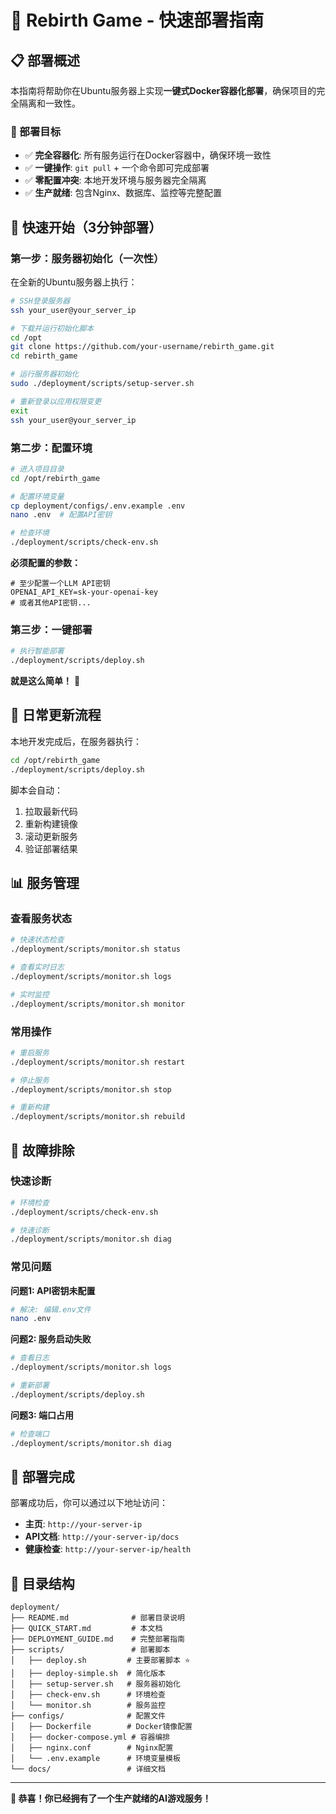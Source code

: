 # 🚀 Rebirth Game - 快速部署指南

## 📋 部署概述

本指南将帮助你在Ubuntu服务器上实现**一键式Docker容器化部署**，确保项目的完全隔离和一致性。

### 🎯 部署目标
- ✅ **完全容器化**: 所有服务运行在Docker容器中，确保环境一致性
- ✅ **一键操作**: `git pull` + 一个命令即可完成部署  
- ✅ **零配置冲突**: 本地开发环境与服务器完全隔离
- ✅ **生产就绪**: 包含Nginx、数据库、监控等完整配置

## 🚀 快速开始（3分钟部署）

### 第一步：服务器初始化（一次性）

在全新的Ubuntu服务器上执行：

```bash
# SSH登录服务器
ssh your_user@your_server_ip

# 下载并运行初始化脚本
cd /opt
git clone https://github.com/your-username/rebirth_game.git
cd rebirth_game

# 运行服务器初始化
sudo ./deployment/scripts/setup-server.sh

# 重新登录以应用权限变更
exit
ssh your_user@your_server_ip
```

### 第二步：配置环境

```bash
# 进入项目目录
cd /opt/rebirth_game

# 配置环境变量
cp deployment/configs/.env.example .env
nano .env  # 配置API密钥

# 检查环境
./deployment/scripts/check-env.sh
```

**必须配置的参数：**
```env
# 至少配置一个LLM API密钥
OPENAI_API_KEY=sk-your-openai-key
# 或者其他API密钥...
```

### 第三步：一键部署

```bash
# 执行智能部署
./deployment/scripts/deploy.sh
```

**就是这么简单！** 🎉

## 🔄 日常更新流程

本地开发完成后，在服务器执行：

```bash
cd /opt/rebirth_game
./deployment/scripts/deploy.sh
```

脚本会自动：
1. 拉取最新代码
2. 重新构建镜像  
3. 滚动更新服务
4. 验证部署结果

## 📊 服务管理

### 查看服务状态
```bash
# 快速状态检查
./deployment/scripts/monitor.sh status

# 查看实时日志
./deployment/scripts/monitor.sh logs

# 实时监控
./deployment/scripts/monitor.sh monitor
```

### 常用操作
```bash
# 重启服务
./deployment/scripts/monitor.sh restart

# 停止服务
./deployment/scripts/monitor.sh stop

# 重新构建
./deployment/scripts/monitor.sh rebuild
```

## 🐛 故障排除

### 快速诊断
```bash
# 环境检查
./deployment/scripts/check-env.sh

# 快速诊断  
./deployment/scripts/monitor.sh diag
```

### 常见问题

**问题1: API密钥未配置**
```bash
# 解决: 编辑.env文件
nano .env
```

**问题2: 服务启动失败**
```bash
# 查看日志
./deployment/scripts/monitor.sh logs

# 重新部署
./deployment/scripts/deploy.sh
```

**问题3: 端口占用**
```bash
# 检查端口
./deployment/scripts/monitor.sh diag
```

## 🎉 部署完成

部署成功后，你可以通过以下地址访问：

- **主页**: `http://your-server-ip`
- **API文档**: `http://your-server-ip/docs`  
- **健康检查**: `http://your-server-ip/health`

## 📁 目录结构

```
deployment/
├── README.md              # 部署目录说明
├── QUICK_START.md         # 本文档
├── DEPLOYMENT_GUIDE.md    # 完整部署指南
├── scripts/               # 部署脚本
│   ├── deploy.sh         # 主要部署脚本 ⭐
│   ├── deploy-simple.sh  # 简化版本
│   ├── setup-server.sh   # 服务器初始化
│   ├── check-env.sh      # 环境检查
│   └── monitor.sh        # 服务监控
├── configs/              # 配置文件
│   ├── Dockerfile        # Docker镜像配置
│   ├── docker-compose.yml # 容器编排
│   ├── nginx.conf        # Nginx配置
│   └── .env.example      # 环境变量模板
└── docs/                 # 详细文档
```

---

**🎉 恭喜！你已经拥有了一个生产就绪的AI游戏服务！**
